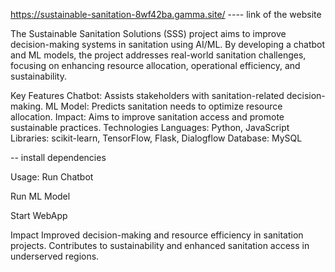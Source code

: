 https://sustainable-sanitation-8wf42ba.gamma.site/      ---- link of the website

The Sustainable Sanitation Solutions (SSS) project aims to improve decision-making systems in sanitation using AI/ML. By developing a chatbot and ML models, the project addresses real-world sanitation challenges, focusing on enhancing resource allocation, operational efficiency, and sustainability.

Key Features
Chatbot: Assists stakeholders with sanitation-related decision-making.
ML Model: Predicts sanitation needs to optimize resource allocation.
Impact: Aims to improve sanitation access and promote sustainable practices.
Technologies
Languages: Python, JavaScript
Libraries: scikit-learn, TensorFlow, Flask, Dialogflow
Database: MySQL

-- install dependencies

Usage:
Run Chatbot

Run ML Model

Start WebApp


Impact
Improved decision-making and resource efficiency in sanitation projects.
Contributes to sustainability and enhanced sanitation access in underserved regions.
